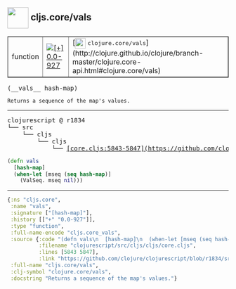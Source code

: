 ## <img width="48px" valign="middle" src="http://i.imgur.com/Hi20huC.png"> cljs.core/vals

 <table border="1">
<tr>
<td>function</td>
<td><a href="https://github.com/cljsinfo/api-refs/tree/0.0-927"><img valign="middle" alt="[+] 0.0-927" src="https://img.shields.io/badge/+-0.0--927-lightgrey.svg"></a> </td>
<td>
[<img height="24px" valign="middle" src="http://i.imgur.com/1GjPKvB.png"> <samp>clojure.core/vals</samp>](http://clojure.github.io/clojure/branch-master/clojure.core-api.html#clojure.core/vals)
</td>
</tr>
</table>

 <samp>
(__vals__ hash-map)<br>
</samp>

```
Returns a sequence of the map's values.
```

---

 <pre>
clojurescript @ r1834
└── src
    └── cljs
        └── cljs
            └── <ins>[core.cljs:5843-5847](https://github.com/clojure/clojurescript/blob/r1834/src/cljs/cljs/core.cljs#L5843-L5847)</ins>
</pre>

```clj
(defn vals
  [hash-map]
  (when-let [mseq (seq hash-map)]
    (ValSeq. mseq nil)))
```


---

```clj
{:ns "cljs.core",
 :name "vals",
 :signature ["[hash-map]"],
 :history [["+" "0.0-927"]],
 :type "function",
 :full-name-encode "cljs.core_vals",
 :source {:code "(defn vals\n  [hash-map]\n  (when-let [mseq (seq hash-map)]\n    (ValSeq. mseq nil)))",
          :filename "clojurescript/src/cljs/cljs/core.cljs",
          :lines [5843 5847],
          :link "https://github.com/clojure/clojurescript/blob/r1834/src/cljs/cljs/core.cljs#L5843-L5847"},
 :full-name "cljs.core/vals",
 :clj-symbol "clojure.core/vals",
 :docstring "Returns a sequence of the map's values."}

```

